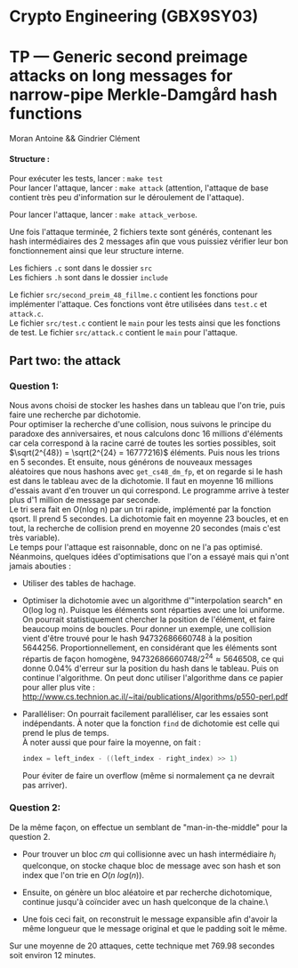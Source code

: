 # Crypto Engineering (GBX9SY03)

# TP — Generic second preimage attacks on long messages for narrow-pipe Merkle-Damgård hash functions

Moran Antoine && Gindrier Clément

#### Structure :

Pour exécuter les tests, lancer : `make test`  
Pour lancer l'attaque, lancer : `make attack`  (attention, l'attaque de base contient très peu d'information sur le déroulement de l'attaque).

Pour lancer l'attaque, lancer : `make attack_verbose`.

Une fois l'attaque terminée, 2 fichiers texte sont générés, contenant les hash intermédiaires des 2 messages afin que vous puissiez vérifier leur bon fonctionnement ainsi que leur structure interne.

Les fichiers `.c` sont dans le dossier `src`  
Les fichiers `.h` sont dans le dossier `include`  

Le fichier `src/second_preim_48_fillme.c` contient les fonctions pour implémenter l'attaque. Ces fonctions vont être utilisées dans `test.c` et `attack.c`.  
Le fichier `src/test.c` contient le `main` pour les tests ainsi que les fonctions de test.
Le fichier `src/attack.c` contient le `main` pour l'attaque.  

## Part two: the attack

### Question 1:

Nous avons choisi de stocker les hashes dans un tableau que l'on trie, puis faire une recherche par dichotomie.  
Pour optimiser la recherche d'une collision, nous suivons le principe du paradoxe des anniversaires, et nous calculons donc 16 millions d'éléments car cela correspond à la racine carré de toutes les sorties possibles, soit $\sqrt(2^{48}) = \sqrt(2^{24} = 16777216)$ éléments. Puis nous les trions en 5 secondes. Et ensuite, nous générons de nouveaux messages aléatoires que nous hashons avec `get_cs48_dm_fp`, et on regarde si le hash est dans le tableau avec de la dichotomie. Il faut en moyenne 16 millions d'essais avant d'en trouver un qui correspond. Le programme arrive à tester plus d'1 million de message par seconde.  
Le tri sera fait en O(nlog n) par un tri rapide, implémenté par la fonction qsort. Il prend 5 secondes. La dichotomie fait en moyenne 23 boucles, et en tout, la recherche de collision prend en moyenne 20 secondes (mais c'est très variable).  
Le temps pour l'attaque est raisonnable,  donc on ne l'a pas optimisé. Néanmoins, quelques idées d'optimisations que l'on a essayé mais qui n'ont jamais abouties :  

- Utiliser des tables de hachage.
- Optimiser la dichotomie avec un algorithme d'"interpolation search" en O(log log n). Puisque les éléments sont réparties avec une loi uniforme. On pourrait statistiquement chercher la position de l'élément, et faire beaucoup moins de boucles. Pour donner un exemple, une collision vient d'être trouvé pour le hash 94732686660748 à la position 5644256. Proportionnellement, en considérant que les éléments sont répartis de façon homogène, $94732686660748 / 2^24 \approx 5646508$, ce qui donne 0.04% d'erreur sur la position du hash dans le tableau. Puis on continue l'algorithme. On peut donc utiliser l'algorithme dans ce papier pour aller plus vite : http://www.cs.technion.ac.il/~itai/publications/Algorithms/p550-perl.pdf  
- Paralléliser: On pourrait facilement paralléliser, car les essaies sont indépendants.
  À noter que la fonction `find` de dichotomie est celle qui prend le plus de temps.  
  À noter aussi que pour faire la moyenne, on fait :
  
  ```C
  index = left_index - ((left_index - right_index) >> 1)
  ```
  
  Pour éviter de faire un overflow (même si normalement ça ne devrait pas arriver).

### Question 2:

De la même façon, on effectue un semblant de "man-in-the-middle" pour la question 2. 

- Pour trouver un bloc $cm$ qui collisionne avec un hash intermédiaire $h_i$ quelconque, on stocke chaque bloc de message avec son hash et son index que l'on trie en $O(n \ log(n))$. 

- Ensuite, on génère un bloc aléatoire et par recherche dichotomique, continue jusqu'à coïncider avec un hash quelconque de la chaine.\

- Une fois ceci fait, on reconstruit le message expansible afin d'avoir la même longueur que le message original et que le padding soit le même.



Sur une moyenne de 20 attaques, cette technique met 769.98 secondes soit environ 12 minutes.
